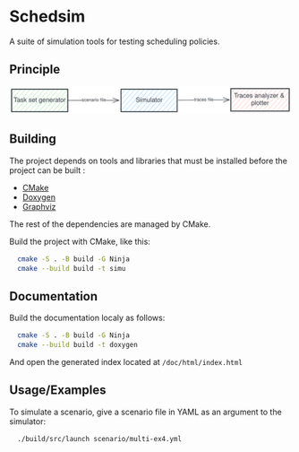 # Schedsim

A suite of simulation tools for testing scheduling policies.

## Principle

![Simulator inputs/outputs](doc/input-output.png)


## Building

The project depends on tools and libraries that must be installed before the project can be built :
  - [CMake](https://cmake.org/)
  - [Doxygen](https://www.doxygen.nl/)
  - [Graphviz](https://graphviz.org/)

The rest of the dependencies are managed by CMake.

Build the project with CMake, like this:
```bash
  cmake -S . -B build -G Ninja
  cmake --build build -t simu
```

## Documentation

Build the documentation localy as follows:

```bash
  cmake -S . -B build -G Ninja
  cmake --build build -t doxygen
```

And open the generated index located at `/doc/html/index.html`


## Usage/Examples

To simulate a scenario, give a scenario file in YAML as an argument to the simulator:

```bash
  ./build/src/launch scenario/multi-ex4.yml
```
